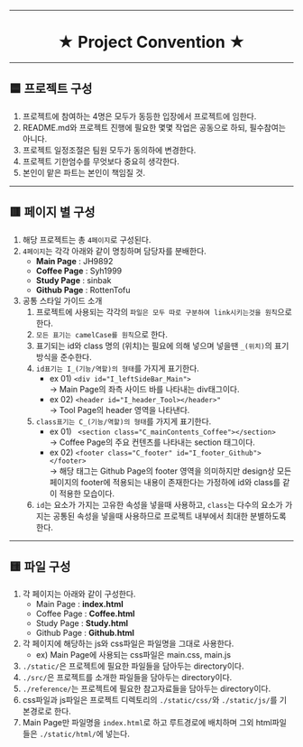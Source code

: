 ___  

<div align="center">
    <h1>★ Project Convention ★</h1>
</div>

___

## 🟦 프로젝트 구성
1. 프로젝트에 참여하는 4명은 모두가 동등한 입장에서 프로젝트에 임한다.
2. README.md와 프로젝트 진행에 필요한 몇몇 작업은 공동으로 하되, 필수참여는 아니다.
3. 프로젝트 일정조절은 팀원 모두가 동의하에 변경한다.
4. 프로젝트 기한엄수를 무엇보다 중요히 생각한다.
5. 본인이 맡은 파트는 본인이 책임질 것.

___
## 🟥 페이지 별 구성
1. 해당 프로젝트는 총 `4페이지`로 구성된다.
2. `4페이지`는 각각 아래와 같이 명칭하며 담당자를 분배한다.
    - **Main Page** : JH9892
    - **Coffee Page** : Syh1999
    - **Study Page** : sinbak
    - **Github Page** : RottenTofu
3. 공통 스타일 가이드 소개
    1. 프로젝트에 사용되는 각각의 `파일은 모두 따로 구분하여 link시키는것을 원칙`으로 한다.
    2. `모든 표기는 camelCase를 원칙`으로 한다.
    3. 표기되는 id와 class 명의 (위치)는 필요에 의해 넣으며 넣을땐 `_(위치)`의 표기방식을 준수한다.
    4. `id표기는 I_(기능/역할)의 형태`를 가지게 표기한다.
        - ex 01) ```<div id="I_leftSideBar_Main">```  
        -> Main Page의 좌측 사이드 바를 나타내는 div태그이다.
        - ex 02) ```<header id="I_header_Tool></header>"```  
        -> Tool Page의 header 영역을 나타낸다.
    5. `class표기는 C_(기능/역할)의 형태`를 가지게 표기한다.
        - ex 01) ``` <section class="C_mainContents_Coffee"></section>```  
        -> Coffee Page의 주요 컨텐츠를 나타내는 section 태그이다.
        - ex 02) ```<footer class="C_footer" id="I_footer_Github"></footer> ```  
        -> 해당 태그는 Github Page의 footer 영역을 의미하지만 design상 모든 페이지의 footer에 적용되는 내용이 존재한다는 가정하에 id와 class를 같이 적용한 모습이다.
    6. `id`는 요소가 가지는 고유한 속성을 넣을때 사용하고, `class`는 다수의 요소가 가지는 공통된 속성을 넣을때 사용하므로 프로젝트 내부에서 최대한 분별하도록 한다.

___
## 🟨 파일 구성
1. 각 페이지는 아래와 같이 구성한다.
    - Main Page : **index.html**
    - Coffee Page : **Coffee.html**
    - Study Page : **Study.html**
    - Github Page : **Github.html**
2. 각 페이지에 해당하는 js와 css파일은 파일명을 그대로 사용한다.
    - ex) Main Page에 사용되는 css파일은 main.css, main.js
3. `./static/`은 프로젝트에 필요한 파일들을 담아두는 directory이다.
4. `./src/`은 프로젝트를 소개한 파일들을 담아두는 directory이다.
5. `./reference/`는 프로젝트에 필요한 참고자료들을 담아두는 directory이다.
6. css파일과 js파일은 프로젝트 디렉토리의 `./static/css/`와 `./static/js/`를 기본경로로 한다.
7. Main Page만 파일명을 `index.html`로 하고 루트경로에 배치하며 그외 html파일들은 `./static/html/`에 넣는다.
